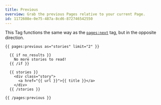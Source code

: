 ```yaml
---
title: Previous
overview: Grab the previous Pages relative to your current Page.
id: 1172608e-0e75-487a-8cd6-872746542550
---
```

This Tag functions the same way as the [`pages:next`](/reference/tags/pages-next) tag, but in the opposite direction.

```
{{ pages:previous as="stories" limit="2" }}

  {{ if no_results }}
    No more stories to read!
  {{ /if }}

  {{ stories }}
    <div class="story">
      <a href="{{ url }}">{{ title }}</a>
    </div>
  {{ /stories }}

{{ /pages:previous }}
```
